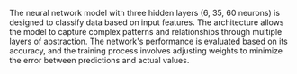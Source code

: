 The neural network model with three hidden layers (6, 35, 60 neurons) is designed to classify data based on input features. 
The architecture allows the model to capture complex patterns and relationships through multiple layers of abstraction. 
The network's performance is evaluated based on its accuracy, and the training process involves adjusting weights to minimize the error between predictions and actual values.
